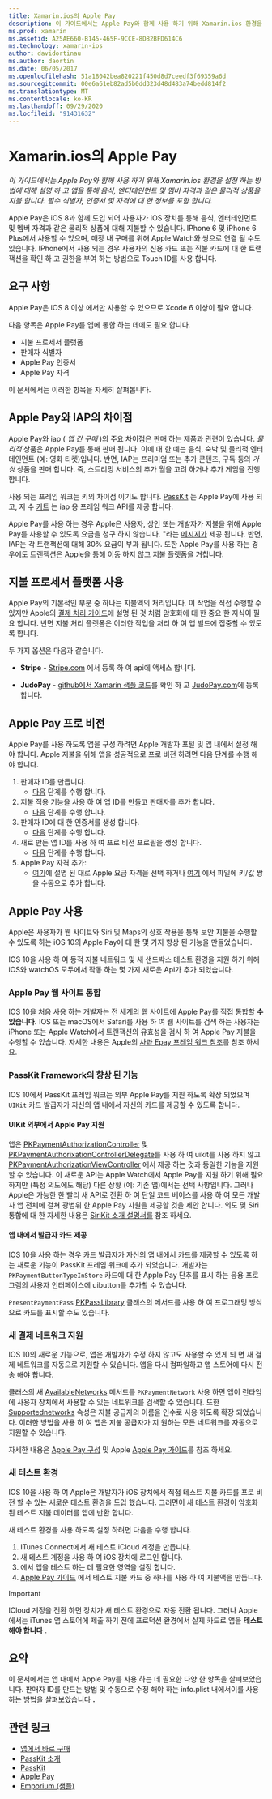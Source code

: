 ```yaml
---
title: Xamarin.ios의 Apple Pay
description: 이 가이드에서는 Apple Pay와 함께 사용 하기 위해 Xamarin.ios 환경을 설정 하는 방법에 대해 설명 하 고 앱을 통해 음식, 엔터테인먼트 및 멤버 자격과 같은 물리적 상품을 지불 합니다. 필수 식별자, 인증서 및 자격에 대 한 정보를 포함 합니다.
ms.prod: xamarin
ms.assetid: A25AE660-B145-465F-9CCE-8D82BFD614C6
ms.technology: xamarin-ios
author: davidortinau
ms.author: daortin
ms.date: 06/05/2017
ms.openlocfilehash: 51a18042bea820221f450d8d7ceedf3f69359a6d
ms.sourcegitcommit: 00e6a61eb82ad5b0dd323d48d483a74bedd814f2
ms.translationtype: MT
ms.contentlocale: ko-KR
ms.lasthandoff: 09/29/2020
ms.locfileid: "91431632"
---
```

# <a name="apple-pay-in-xamarinios"></a>Xamarin.ios의 Apple Pay

_이 가이드에서는 Apple Pay와 함께 사용 하기 위해 Xamarin.ios 환경을 설정 하는 방법에 대해 설명 하 고 앱을 통해 음식, 엔터테인먼트 및 멤버 자격과 같은 물리적 상품을 지불 합니다. 필수 식별자, 인증서 및 자격에 대 한 정보를 포함 합니다._

Apple Pay은 iOS 8과 함께 도입 되어 사용자가 iOS 장치를 통해 음식, 엔터테인먼트 및 멤버 자격과 같은 물리적 상품에 대해 지불할 수 있습니다. IPhone 6 및 iPhone 6 Plus에서 사용할 수 있으며, 매장 내 구매를 위해 Apple Watch와 쌍으로 연결 될 수도 있습니다. IPhone에서 사용 되는 경우 사용자의 신용 카드 또는 직불 카드에 대 한 트랜잭션을 확인 하 고 권한을 부여 하는 방법으로 Touch ID를 사용 합니다.

## <a name="requirements"></a>요구 사항

Apple Pay은 iOS 8 이상 에서만 사용할 수 있으므로 Xcode 6 이상이 필요 합니다.

다음 항목은 Apple Pay를 앱에 통합 하는 데에도 필요 합니다.

- 지불 프로세서 플랫폼
- 판매자 식별자
- Apple Pay 인증서
- Apple Pay 자격

이 문서에서는 이러한 항목을 자세히 살펴봅니다.

## <a name="differences-between-apple-pay-and-iap"></a>Apple Pay와 IAP의 차이점

Apple Pay와 iap ( *앱 간 구매* )의 주요 차이점은 판매 하는 제품과 관련이 있습니다. *물리적* 상품은 Apple Pay를 통해 판매 됩니다. 이에 대 한 예는 음식, 숙박 및 물리적 엔터테인먼트 (예: 영화 티켓)입니다. 반면, IAP는 프리미엄 또는 추가 콘텐츠, 구독 등의 *가상* 상품을 판매 합니다. 즉, 스트리밍 서비스의 추가 월을 고려 하거나 추가 게임을 진행 합니다.

사용 되는 프레임 워크는 키의 차이점 이기도 합니다. [PassKit](https://developer.apple.com/library/ios/documentation/PassKit/Reference/PKPaymentAuthorizationViewController_Ref/) 는 Apple Pay에 사용 되 고, 지 수 [키트](https://developer.apple.com/library/ios/documentation/PassKit/Reference/PKPaymentAuthorizationViewController_Ref/) 는 iap 용 프레임 워크 API를 제공 합니다.

Apple Pay를 사용 하는 경우 Apple은 사용자, 상인 또는 개발자가 지불을 위해 Apple Pay를 사용할 수 있도록 요금을 청구 하지 않습니다. "라는 [메시지가](https://developer.apple.com/apple-pay/Getting-Started-with-Apple-Pay.pdf) 제공 됩니다. 반면, IAP는 각 트랜잭션에 대해 30% 요금이 부과 됩니다. 또한 Apple Pay를 사용 하는 경우에도 트랜잭션은 Apple을 통해 이동 하지 않고 지불 플랫폼을 거칩니다.

## <a name="using-a-payment-processor-platform"></a>지불 프로세서 플랫폼 사용

Apple Pay의 기본적인 부분 중 하나는 지불액의 처리입니다. 이 작업을 직접 수행할 수 있지만 Apple의 [결제 처리 가이드](https://developer.apple.com/library/ios/ApplePay_Guide/ProcessPayment.html)에 설명 된 것 처럼 암호화에 대 한 중요 한 지식이 필요 합니다.
반면 지불 처리 플랫폼은 이러한 작업을 처리 하 여 앱 빌드에 집중할 수 있도록 합니다.

두 가지 옵션은 다음과 같습니다.

- **Stripe** - [Stripe.com](https://stripe.com/) 에서 등록 하 여 api에 액세스 합니다.

- **JudoPay** - [github에서 Xamarin 샘플 코드](https://github.com/Judopay/Xamarin-Sample-App)를 확인 하 고 [JudoPay.com](https://www.judopay.com/)에 등록 합니다.

## <a name="provisioning-for-apple-pay"></a>Apple Pay 프로 비전

Apple Pay를 사용 하도록 앱을 구성 하려면 Apple 개발자 포털 및 앱 내에서 설정 해야 합니다. Apple 지불을 위해 앱을 성공적으로 프로 비전 하려면 다음 단계를 수행 해야 합니다.

1. 판매자 ID를 만듭니다.
    - [다음](~/ios/deploy-test/provisioning/capabilities/apple-pay-capabilities.md#merchantid) 단계를 수행 합니다.
2. 지불 적용 기능을 사용 하 여 앱 ID를 만들고 판매자를 추가 합니다.
    - [다음](~/ios/deploy-test/provisioning/capabilities/apple-pay-capabilities.md#appid) 단계를 수행 합니다.
3. 판매자 ID에 대 한 인증서를 생성 합니다.
    - [다음](~/ios/deploy-test/provisioning/capabilities/apple-pay-capabilities.md#certificate) 단계를 수행 합니다.
4. 새로 만든 앱 ID를 사용 하 여 프로 비전 프로필을 생성 합니다.
    - [다음](~/ios/get-started/installation/device-provisioning/manual-provisioning.md#provisioning) 단계를 수행 합니다.
5. Apple Pay 자격 추가:
    - [여기](~/ios/deploy-test/provisioning/entitlements.md)에 설명 된 대로 Apple 요금 자격을 선택 하거나 [여기](~/ios/deploy-test/provisioning/entitlements.md) 에서 파일에 키/값 쌍을 수동으로 추가 합니다.

## <a name="working-with-apple-pay"></a>Apple Pay 사용

Apple은 사용자가 웹 사이트와 Siri 및 Maps의 상호 작용을 통해 보안 지불을 수행할 수 있도록 하는 iOS 10의 Apple Pay에 대 한 몇 가지 향상 된 기능을 만들었습니다.

IOS 10을 사용 하 여 동적 지불 네트워크 및 새 샌드박스 테스트 환경을 지원 하기 위해 iOS와 watchOS 모두에서 작동 하는 몇 가지 새로운 Api가 추가 되었습니다.

### <a name="apple-pay-website-integration"></a>Apple Pay 웹 사이트 통합

IOS 10을 처음 사용 하는 개발자는 전 세계의 웹 사이트에 Apple Pay를 직접 통합할 **수 있습니다.** IOS 또는 macOS에서 Safari를 사용 하 여 웹 사이트를 검색 하는 사용자는 iPhone 또는 Apple Watch에서 트랜잭션의 유효성을 검사 하 여 Apple Pay 지불을 수행할 수 있습니다. 자세한 내용은 Apple의 [사과 Epay 프레임 워크 참조](https://developer.apple.com/reference/applepayjs)를 참조 하세요.

### <a name="passkit-framework-enhancements"></a>PassKit Framework의 향상 된 기능

IOS 10에서 PassKit 프레임 워크는 외부 Apple Pay를 지원 하도록 확장 되었으며 `UIKit` 카드 발급자가 자신의 앱 내에서 자신의 카드를 제공할 수 있도록 합니다.

#### <a name="supporting-apple-pay-outside-of-uikit"></a>UIKit 외부에서 Apple Pay 지원

앱은 [PKPaymentAuthorizationController](https://developer.apple.com/reference/passkit/pkpaymentauthorizationcontroller) 및 [PKPaymentAuthorixationControllerDelegate](https://developer.apple.com/reference/passkit/pkpaymentauthorizationcontrollerdelegate)를 사용 하 여 uikit를 사용 하지 않고 [PKPaymentAuthorizationViewController](https://developer.apple.com/reference/passkit/pkpaymentauthorizationviewcontroller) 에서 제공 하는 것과 동일한 기능을 지원할 수 있습니다. 이 새로운 API는 Apple Watch에서 Apple Pay을 지원 하기 위해 필요 하지만 (특정 의도에도 해당) 다른 상황 (예: 기존 앱)에서는 선택 사항입니다. 그러나 Apple은 가능한 한 빨리 새 API로 전환 하 여 단일 코드 베이스를 사용 하 여 모든 개발자 앱 전체에 걸쳐 광범위 한 Apple Pay 지원을 제공할 것을 제안 합니다. 의도 및 Siri 통합에 대 한 자세한 내용은 [SiriKit 소개 설명서를](~/ios/platform/sirikit/index.md) 참조 하세요.

#### <a name="presenting-issuer-cards-from-within-apps"></a>앱 내에서 발급자 카드 제공

IOS 10을 사용 하는 경우 카드 발급자가 자신의 앱 내에서 카드를 제공할 수 있도록 하는 새로운 기능이 PassKit 프레임 워크에 추가 되었습니다. 개발자는 `PKPaymentButtonTypeInStore` 카드에 대 한 Apple Pay 단추를 표시 하는 응용 프로그램의 사용자 인터페이스에 uibutton를 추가할 수 있습니다.

`PresentPaymentPass` [PKPassLibrary](https://developer.apple.com/reference/passkit/pkpasslibrary) 클래스의 메서드를 사용 하 여 프로그래밍 방식으로 카드를 표시할 수도 있습니다.

### <a name="new-payment-network-support"></a>새 결제 네트워크 지원

IOS 10의 새로운 기능으로, 앱은 개발자가 수정 하지 않고도 사용할 수 있게 되 면 새 결제 네트워크를 자동으로 지원할 수 있습니다. 앱을 다시 컴파일하고 앱 스토어에 다시 전송 해야 합니다.

클래스의 새 [AvailableNetworks](https://developer.apple.com/reference/passkit/pkpaymentrequest/1833288-availablenetworks) 메서드를 `PKPaymentNetwork` 사용 하면 앱이 런타임에 사용자 장치에서 사용할 수 있는 네트워크를 검색할 수 있습니다. 또한 [Supportednetworks](https://developer.apple.com/reference/passkit/pkpaymentrequest/1619329-supportednetworks) 속성은 지불 공급자의 이름을 인수로 사용 하도록 확장 되었습니다. 이러한 방법을 사용 하 여 앱은 지불 공급자가 지 원하는 모든 네트워크를 자동으로 지원할 수 있습니다.

자세한 내용은 [Apple Pay 구성](~/ios/platform/apple-pay.md) 및 Apple [Apple Pay 가이드](https://developer.apple.com/apple-pay/)를 참조 하세요.

### <a name="new-testing-environment"></a>새 테스트 환경

IOS 10을 사용 하 여 Apple은 개발자가 iOS 장치에서 직접 테스트 지불 카드를 프로 비전 할 수 있는 새로운 테스트 환경을 도입 했습니다. 그러면이 새 테스트 환경이 암호화 된 테스트 지불 데이터를 앱에 반환 합니다.

새 테스트 환경을 사용 하도록 설정 하려면 다음을 수행 합니다.

1. ITunes Connect에서 새 테스트 iCloud 계정을 만듭니다.
2. 새 테스트 계정을 사용 하 여 iOS 장치에 로그인 합니다.
3. 에서 앱을 테스트 하는 데 필요한 영역을 설정 합니다.
4. [Apple Pay 가이드](https://developer.apple.com/apple-pay/) 에서 테스트 지불 카드 중 하나를 사용 하 여 지불액을 만듭니다.

> [!IMPORTANT]
> ICloud 계정을 전환 하면 장치가 새 테스트 환경으로 자동 전환 됩니다. 그러나 Apple에서는 iTunes 앱 스토어에 제출 하기 전에 프로덕션 환경에서 실제 카드로 앱을 **테스트 해야 합니다** .

## <a name="summary"></a>요약

이 문서에서는 앱 내에서 Apple Pay를 사용 하는 데 필요한 다양 한 항목을 살펴보았습니다. 판매자 ID를 만드는 방법 및 수동으로 수정 해야 하는 info.plist 내에서이를 사용 하는 방법을 살펴보았습니다 **.**

## <a name="related-links"></a>관련 링크

- [앱에서 바로 구매](~/ios/platform/in-app-purchasing/index.md)
- [PassKit 소개](~/ios/platform/passkit.md)
- [PassKit](https://developer.apple.com/library/ios/documentation/PassKit/Reference/PKPaymentAuthorizationViewController_Ref/)
- [Apple Pay](https://developer.apple.com/apple-pay/)
- [Emporium (샘플)](/samples/xamarin/ios-samples/ios9-emporium)